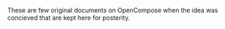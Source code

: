 These are few original documents on OpenCompose when the idea was concieved that are kept here for posterity.